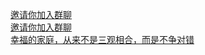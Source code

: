   
[邀请你加入群聊](http://www.dianyue.me/archives/919/bweg44q8kh1g6778/)  
[邀请你加入群聊](http://www.dianyue.me/archives/853/ocn7soa1ozj1qx5m/)  
[幸福的家庭，从来不是三观相合，而是不争对错](http://www.dianyue.me/archives/433/a8phuiy0uwpylf28/)